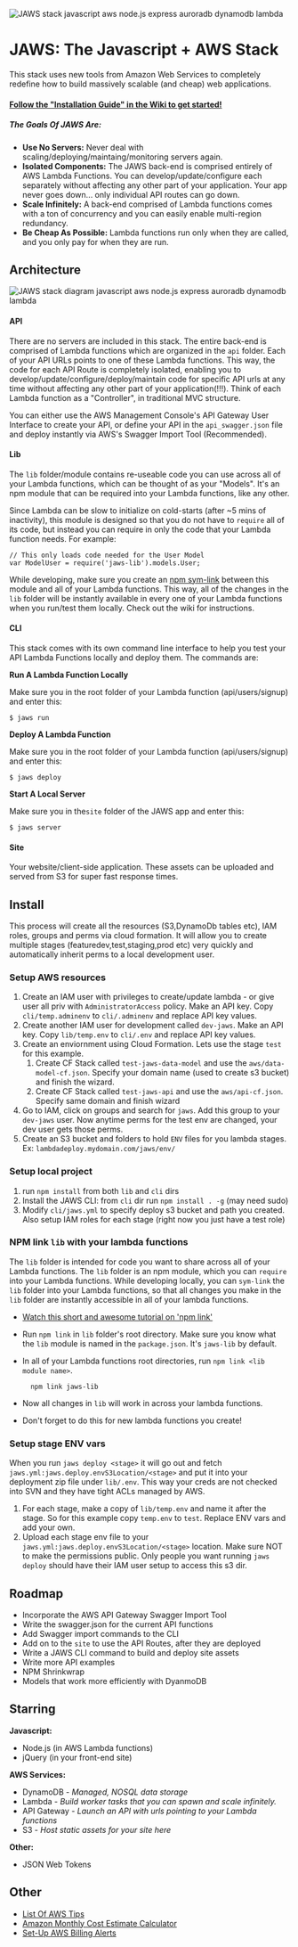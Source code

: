 ![JAWS stack javascript aws node.js express auroradb dynamodb lambda](https://github.com/servant-app/JAWS/blob/master/site/public/img/jaws_logo_javascript_aws.png)

JAWS: The Javascript + AWS Stack
=================================

This stack uses new tools from Amazon Web Services to completely redefine how to build massively scalable (and cheap) web applications.  

#### [Follow the "Installation Guide" in the Wiki to get started! ](https://github.com/servant-app/JAWS/wiki/JAWS-Installation)

  
  

##### The Goals Of JAWS Are:

 - **Use No Servers:** Never deal with scaling/deploying/maintaing/monitoring servers again.
 -  **Isolated Components:** The JAWS back-end is comprised entirely of AWS Lambda Functions.  You can develop/update/configure each separately without affecting any other part of your application.  Your app never goes down...  only individual API routes can go down.
 - **Scale Infinitely:**  A back-end comprised of Lambda functions comes with a ton of concurrency and you can easily enable multi-region redundancy.
 - **Be Cheap As Possible:**  Lambda functions run only when they are called, and you only pay for when they are run.


## Architecture

![JAWS stack diagram javascript aws node.js express auroradb dynamodb lambda](https://github.com/servant-app/JAWS/blob/master/site/public/img/jaws_diagram_javascript_aws.png)

#### API
There are no servers are included in this stack.  The entire back-end is comprised of Lambda functions which are organized in the `api` folder.  Each of your API URLs points to one of these Lambda functions.  This way, the code for each API Route is completely isolated, enabling you to develop/update/configure/deploy/maintain code for specific API urls at any time without affecting any other part of your application(!!!).  Think of each Lambda function as a "Controller", in traditional MVC structure.

You can either use the AWS Management Console's API Gateway User Interface to create your API, or define your API in the `api_swagger.json` file and deploy instantly via AWS's Swagger Import Tool (Recommended).

#### Lib
The `lib` folder/module contains re-useable code you can use across all of your Lambda functions, which can be thought of as your "Models".  It's an npm module that can be required into your Lambda functions, like any other.

Since Lambda can be slow to initialize on cold-starts (after ~5 mins of inactivity), this module is designed so that you do not have to `require` all of its code, but instead you can require in only the code that your Lambda function needs.  For example:

    // This only loads code needed for the User Model
    var ModelUser = require('jaws-lib').models.User;
    
While developing, make sure you create an [npm sym-link](https://egghead.io/lessons/node-js-using-npm-link-to-use-node-modules-that-are-in-progress) between this module and all of your Lambda functions.  This way, all of the changes in the `lib` folder will be instantly available in every one of your Lambda functions when you run/test them locally.  Check out the wiki for instructions.


#### CLI
This stack comes with its own command line interface to help you test your API Lambda Functions locally and deploy them.  The commands are:
	
**Run A Lambda Function Locally**

Make sure you in the root folder of your Lambda function (api/users/signup) and enter this:

    $ jaws run

**Deploy A Lambda Function**

Make sure you in the root folder of your Lambda function (api/users/signup) and enter this:

    $ jaws deploy

**Start A Local Server**

Make sure you in the`site` folder of the JAWS app and enter this:

    $ jaws server


#### Site 
Your website/client-side application.  These assets can be uploaded and served from S3 for super fast response times.

## Install

This process will create all the resources (S3,DynamoDb tables etc), IAM roles, groups and perms via cloud formation.  It will allow you to create multiple stages (featuredev,test,staging,prod etc) very quickly and automatically inherit perms to a local development user.

### Setup AWS resources

1.  Create an IAM user with privileges to create/update lambda - or give user all priv with `AdministratorAccess` policy. Make an API key. Copy `cli/temp.adminenv` to `cli/.adminenv` and replace API key values.
1.  Create another IAM user for development called `dev-jaws`.  Make an API key. Copy `lib/temp.env` to `cli/.env` and replace API key values.
1.  Create an enviornment using Cloud Formation. Lets use the stage `test` for this example.
    1.  Create CF Stack called `test-jaws-data-model` and use the `aws/data-model-cf.json`.  Specify your domain name (used to create s3 bucket) and finish the wizard.
    1.  Create CF Stack called `test-jaws-api` and use the `aws/api-cf.json`.  Specify same domain and finish wizard
1.  Go to IAM, click on groups and search for `jaws`. Add this group to your `dev-jaws` user.  Now anytime perms for the test env are changed, your dev user gets those perms.
1.  Create an S3 bucket and folders to hold `ENV` files for you lambda stages.  Ex: `lambdadeploy.mydomain.com/jaws/env/`

### Setup local project

1.  run `npm install` from both `lib` and `cli` dirs
1.  Install the JAWS CLI: from `cli` dir run `npm install . -g` (may need sudo)
1.  Modify `cli/jaws.yml` to specify deploy s3 bucket and path you created.  Also setup IAM roles for each stage (right now you just have a test role)

### NPM link `lib` with your lambda functions

The `lib` folder is intended for code you want to share across all of your Lambda functions.  The `lib` folder is an npm module, which you can `require` into your Lambda functions.  While developing locally, you can `sym-link` the `lib` folder into your Lambda functions, so that all changes you make in the `lib` folder are instantly accessible in all of your lambda functions.

* [Watch this short and awesome tutorial on 'npm link'](https://egghead.io/lessons/node-js-using-npm-link-to-use-node-modules-that-are-in-progress)

* Run `npm link` in `lib` folder's root directory.  Make sure you know what the `lib` module is named in the `package.json`.  It's `jaws-lib` by default.

* In all of your Lambda functions root directories, run `npm link <lib module name>`.  

        npm link jaws-lib

* Now all changes in `lib` will work in across your lambda functions.

* Don't forget to do this for new lambda functions you create!


### Setup stage ENV vars

When you run `jaws deploy <stage>` it will go out and fetch `jaws.yml:jaws.deploy.envS3Location/<stage>` and put it into your deployment zip file under `lib/.env`.  This way your creds are not checked into SVN and they have tight ACLs managed by AWS.

1.  For each stage, make a copy of `lib/temp.env` and name it after the stage. So for this example copy `temp.env` to `test`. Replace ENV vars and add your own.
1.  Upload each stage env file to your `jaws.yml:jaws.deploy.envS3Location/<stage>` location. Make sure NOT to make the permissions public.  Only people you want running `jaws deploy` should have their IAM user setup to access this s3 dir.

## Roadmap
* Incorporate the AWS API Gateway Swagger Import Tool
* Write the swagger.json for the current API functions
* Add Swagger import commands to the CLI
* Add on to the `site` to use the API Routes, after they are deployed
* Write a JAWS CLI command to build and deploy site assets
* Write more API examples
* NPM Shrinkwrap
* Models that work more efficiently with DyanmoDB

## Starring

**Javascript:**
- Node.js (in AWS Lambda functions)
- jQuery (in your front-end site)

**AWS Services:**
- DynamoDB - *Managed, NOSQL data storage*
- Lambda - *Build worker tasks that you can spawn and scale infinitely.*
- API Gateway - *Launch an API with urls pointing to your Lambda functions*
- S3 - *Host static assets for your site here*

**Other:**
- JSON Web Tokens



## Other
* [List Of AWS Tips](https://wblinks.com/notes/aws-tips-i-wish-id-known-before-i-started/)
* [Amazon Monthly Cost Estimate Calculator](http://calculator.s3.amazonaws.com/index.html)
* [Set-Up AWS Billing Alerts](http://docs.aws.amazon.com/awsaccountbilling/latest/aboutv2/monitor-charges.html)
